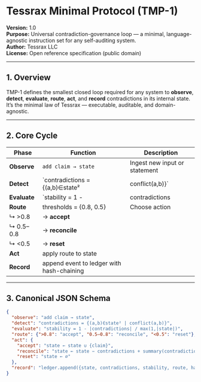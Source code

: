 # Tessrax Minimal Protocol (TMP-1)
**Version:** 1.0  
**Purpose:** Universal contradiction-governance loop — a minimal, language-agnostic instruction set for any self-auditing system.  
**Author:** Tessrax LLC  
**License:** Open reference specification (public domain)

---

## 1. Overview
TMP-1 defines the smallest closed loop required for any system to **observe**, **detect**, **evaluate**, **route**, **act**, and **record** contradictions in its internal state.  
It’s the minimal law of Tessrax — executable, auditable, and domain-agnostic.

---

## 2. Core Cycle

| Phase | Function | Description |
|-------|-----------|-------------|
| **Observe** | `add claim → state` | Ingest new input or statement |
| **Detect** | `contradictions = {(a,b)∈state² | conflict(a,b)}` | Find incompatible pairs |
| **Evaluate** | `stability = 1 - |contradictions| / max(1,|state|)` | Quantify coherence |
| **Route** | thresholds = {0.8, 0.5} | Choose action |
| ↳ >0.8 | → **accept** |
| ↳ 0.5–0.8 | → **reconcile** |
| ↳ <0.5 | → **reset** |
| **Act** | apply route to state |
| **Record** | append event to ledger with hash-chaining |

---

## 3. Canonical JSON Schema

```json
{
  "observe": "add claim → state",
  "detect": "contradictions = {(a,b)∈state² | conflict(a,b)}",
  "evaluate": "stability = 1 - |contradictions| / max(1,|state|)",
  "route": {">0.8": "accept", "0.5–0.8": "reconcile", "<0.5": "reset"},
  "act": {
    "accept": "state ← state ∪ {claim}",
    "reconcile": "state ← state − contradictions + summary(contradictions)",
    "reset": "state ← ∅"
  },
  "record": "ledger.append({state, contradictions, stability, route, hash(prev)})"
}